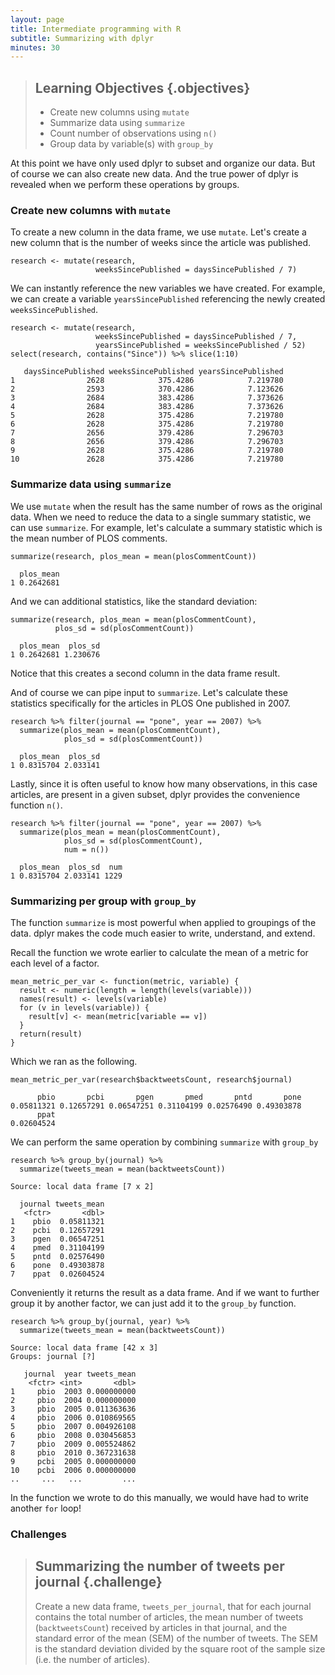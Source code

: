 ```yaml
---
layout: page
title: Intermediate programming with R
subtitle: Summarizing with dplyr
minutes: 30
---
```




> ## Learning Objectives {.objectives}
>
> *  Create new columns using `mutate`
> *  Summarize data using `summarize`
> *  Count number of observations using `n()`
> *  Group data by variable(s) with `group_by`








At this point we have only used dplyr to subset and organize our data.
But of course we can also create new data.
And the true power of dplyr is revealed when we perform these operations by groups.

### Create new columns with `mutate`

To create a new column in the data frame, we use `mutate`.
Let's create a new column that is the number of weeks since the article was published.


~~~{.r}
research <- mutate(research,
                   weeksSincePublished = daysSincePublished / 7)
~~~

We can instantly reference the new variables we have created.
For example, we can create a variable `yearsSincePublished` referencing the newly created `weeksSincePublished`.


~~~{.r}
research <- mutate(research,
                   weeksSincePublished = daysSincePublished / 7,
                   yearsSincePublished = weeksSincePublished / 52)
select(research, contains("Since")) %>% slice(1:10)
~~~



~~~{.output}
   daysSincePublished weeksSincePublished yearsSincePublished
1                2628            375.4286            7.219780
2                2593            370.4286            7.123626
3                2684            383.4286            7.373626
4                2684            383.4286            7.373626
5                2628            375.4286            7.219780
6                2628            375.4286            7.219780
7                2656            379.4286            7.296703
8                2656            379.4286            7.296703
9                2628            375.4286            7.219780
10               2628            375.4286            7.219780

~~~

### Summarize data using `summarize`

We use `mutate` when the result has the same number of rows as the original data.
When we need to reduce the data to a single summary statistic, we can use `summarize`.
For example, let's calculate a summary statistic which is the mean number of PLOS comments.


~~~{.r}
summarize(research, plos_mean = mean(plosCommentCount))
~~~



~~~{.output}
  plos_mean
1 0.2642681

~~~

And we can additional statistics, like the standard deviation:


~~~{.r}
summarize(research, plos_mean = mean(plosCommentCount),
          plos_sd = sd(plosCommentCount))
~~~



~~~{.output}
  plos_mean  plos_sd
1 0.2642681 1.230676

~~~

Notice that this creates a second column in the data frame result.

And of course we can pipe input to `summarize`.
Let's calculate these statistics specifically for the articles in PLOS One published in 2007.


~~~{.r}
research %>% filter(journal == "pone", year == 2007) %>%
  summarize(plos_mean = mean(plosCommentCount),
            plos_sd = sd(plosCommentCount))
~~~



~~~{.output}
  plos_mean  plos_sd
1 0.8315704 2.033141

~~~

Lastly, since it is often useful to know how many observations, in this case articles, are present in a given subset, dplyr provides the convenience function `n()`.


~~~{.r}
research %>% filter(journal == "pone", year == 2007) %>%
  summarize(plos_mean = mean(plosCommentCount),
            plos_sd = sd(plosCommentCount),
            num = n())
~~~



~~~{.output}
  plos_mean  plos_sd  num
1 0.8315704 2.033141 1229

~~~

### Summarizing per group with `group_by`

The function `summarize` is most powerful when applied to groupings of the data.
dplyr makes the code much easier to write, understand, and extend.

Recall the function we wrote earlier to calculate the mean of a metric for each level of a factor.


~~~{.r}
mean_metric_per_var <- function(metric, variable) {
  result <- numeric(length = length(levels(variable)))
  names(result) <- levels(variable)
  for (v in levels(variable)) {
    result[v] <- mean(metric[variable == v])
  }
  return(result)
}
~~~

Which we ran as the following.


~~~{.r}
mean_metric_per_var(research$backtweetsCount, research$journal)
~~~



~~~{.output}
      pbio       pcbi       pgen       pmed       pntd       pone 
0.05811321 0.12657291 0.06547251 0.31104199 0.02576490 0.49303878 
      ppat 
0.02604524 

~~~

We can perform the same operation by combining `summarize` with `group_by`


~~~{.r}
research %>% group_by(journal) %>%
  summarize(tweets_mean = mean(backtweetsCount))
~~~



~~~{.output}
Source: local data frame [7 x 2]

  journal tweets_mean
   <fctr>       <dbl>
1    pbio  0.05811321
2    pcbi  0.12657291
3    pgen  0.06547251
4    pmed  0.31104199
5    pntd  0.02576490
6    pone  0.49303878
7    ppat  0.02604524

~~~

Conveniently it returns the result as a data frame.
And if we want to further group it by another factor, we can just add it to the `group_by` function.


~~~{.r}
research %>% group_by(journal, year) %>%
  summarize(tweets_mean = mean(backtweetsCount))
~~~



~~~{.output}
Source: local data frame [42 x 3]
Groups: journal [?]

   journal  year tweets_mean
    <fctr> <int>       <dbl>
1     pbio  2003 0.000000000
2     pbio  2004 0.000000000
3     pbio  2005 0.011363636
4     pbio  2006 0.010869565
5     pbio  2007 0.004926108
6     pbio  2008 0.030456853
7     pbio  2009 0.005524862
8     pbio  2010 0.367231638
9     pcbi  2005 0.000000000
10    pcbi  2006 0.000000000
..     ...   ...         ...

~~~

In the function we wrote to do this manually, we would have had to write another `for` loop!

### Challenges

> ## Summarizing the number of tweets per journal {.challenge}
>
> Create a new data frame, `tweets_per_journal`, that for each journal contains
> the total number of articles,
> the mean number of tweets (`backtweetsCount`) received by articles in that journal,
> and the standard error of the mean (SEM) of the number of tweets.
> The SEM is the standard deviation divided by the square root of the sample size (i.e. the number of articles).



